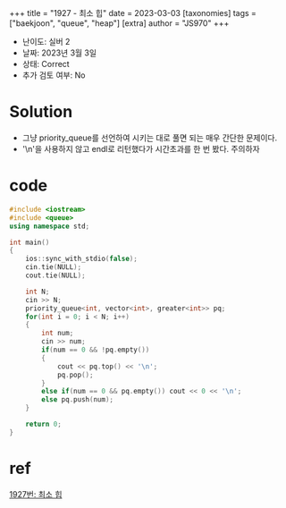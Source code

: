 +++
title = "1927 - 최소 힙"
date = 2023-03-03
[taxonomies]
tags = ["baekjoon", "queue", "heap"]
[extra]
author = "JS970"
+++
- 난이도: 실버 2
- 날짜: 2023년 3월 3일
- 상태: Correct
- 추가 검토 여부: No 
# Solution
- 그냥 priority_queue를 선언하여 시키는 대로 풀면 되는 매우 간단한 문제이다.
- '\n'을 사용하지 않고 endl로 리턴했다가 시간초과를 한 번 봤다. 주의하자

# code
```c++
#include <iostream>
#include <queue>
using namespace std;

int main()
{
    ios::sync_with_stdio(false);
    cin.tie(NULL);
    cout.tie(NULL);

    int N;
    cin >> N;
    priority_queue<int, vector<int>, greater<int>> pq;
    for(int i = 0; i < N; i++)
    {
        int num;
        cin >> num;
        if(num == 0 && !pq.empty())
        {
            cout << pq.top() << '\n';
            pq.pop();
        }
        else if(num == 0 && pq.empty()) cout << 0 << '\n';
        else pq.push(num);
    }

    return 0;
}
```


# ref
[1927번: 최소 힙](https://www.acmicpc.net/problem/1927)